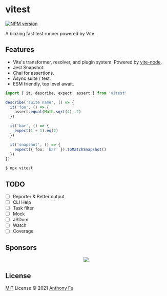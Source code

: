 # vitest

[![NPM version](https://img.shields.io/npm/v/vitest?color=a1b858&label=)](https://www.npmjs.com/package/vitest)

A blazing fast test runner powered by Vite.

## Features

- Vite's transformer, resolver, and plugin system. Powered by [vite-node](https://github.com/antfu/vite-node).
- Jest Snapshot.
- Chai for assertions.
- Async suite / test.
- ESM friendly, top level await.

```ts
import { it, describe, expect, assert } from 'vitest'

describe('suite name', () => {
  it('foo', () => {
    assert.equal(Math.sqrt(4), 2)
  })

  it('bar', () => {
    expect(1 + 1).eq(2)
  })

  it('snapshot', () => {
    expect({ foo: 'bar' }).toMatchSnapshot()
  })
})
```

```bash
$ npx vitest
```

## TODO

- [ ] Reporter & Better output
- [ ] CLI Help
- [ ] Task filter
- [ ] Mock
- [ ] JSDom
- [ ] Watch
- [ ] Coverage

## Sponsors

<p align="center">
  <a href="https://cdn.jsdelivr.net/gh/antfu/static/sponsors.svg">
    <img src='https://cdn.jsdelivr.net/gh/antfu/static/sponsors.svg'/>
  </a>
</p>

## License

[MIT](./LICENSE) License © 2021 [Anthony Fu](https://github.com/antfu)
